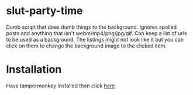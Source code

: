 # slut-party-time

Dumb script that does dumb things to the background. Ignores spoiled posts and anything that isn't webm/mp4/png/jpg/gif. Can keep a list of urls to be used as a background. The listings might not look like it but you can click on them to change the background image to the clicked item.

# Installation

Have tampermonkey installed then click [here](https://github.com/ryushunosuke/slut-party-time/raw/master/slut-party-time.user.js)
